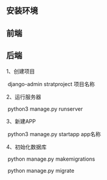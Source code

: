 ## 安装环境



## 前端



## 后端

1、创建项目

​	django-admin stratproject 项目名称

2、运行服务器

​	python3 manage.py runserver 

3、新建APP

​	python3 manage.py startapp app名称

4、初始化数据库

​	python manage.py makemigrations

​	python manage.py migrate


